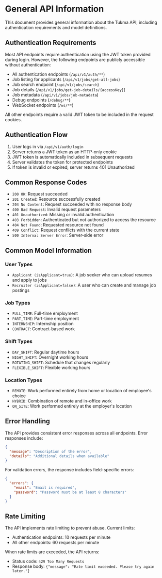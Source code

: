 # General API Information

This document provides general information about the Tukma API, including authentication requirements and model definitions.

## Authentication Requirements

Most API endpoints require authentication using the JWT token provided during login. However, the following endpoints are publicly accessible without authentication:

- All authentication endpoints (`/api/v1/auth/**`)
- Job listing for applicants (`/api/v1/jobs/get-all-jobs`)
- Job search endpoint (`/api/v1/jobs/search`)
- Job details (`/api/v1/jobs/get-job-details/{accessKey}`)
- Job metadata (`/api/v1/jobs/job-metadata`)
- Debug endpoints (`/debug/**`)
- WebSocket endpoints (`/ws/**`)

All other endpoints require a valid JWT token to be included in the request cookies.

## Authentication Flow

1. User logs in via `/api/v1/auth/login`
2. Server returns a JWT token as an HTTP-only cookie
3. JWT token is automatically included in subsequent requests
4. Server validates the token for protected endpoints
5. If token is invalid or expired, server returns 401 Unauthorized

## Common Response Codes

- `200 OK`: Request succeeded
- `201 Created`: Resource successfully created
- `204 No Content`: Request succeeded with no response body
- `400 Bad Request`: Invalid request parameters
- `401 Unauthorized`: Missing or invalid authentication
- `403 Forbidden`: Authenticated but not authorized to access the resource
- `404 Not Found`: Requested resource not found
- `409 Conflict`: Request conflicts with the current state
- `500 Internal Server Error`: Server-side error

## Common Model Information

### User Types
- `Applicant (isApplicant=true)`: A job seeker who can upload resumes and apply to jobs
- `Recruiter (isApplicant=false)`: A user who can create and manage job postings

### Job Types
- `FULL_TIME`: Full-time employment
- `PART_TIME`: Part-time employment
- `INTERNSHIP`: Internship position
- `CONTRACT`: Contract-based work

### Shift Types
- `DAY_SHIFT`: Regular daytime hours
- `NIGHT_SHIFT`: Overnight working hours
- `ROTATING_SHIFT`: Schedule that changes regularly
- `FLEXIBLE_SHIFT`: Flexible working hours

### Location Types
- `REMOTE`: Work performed entirely from home or location of employee's choice
- `HYBRID`: Combination of remote and in-office work
- `ON_SITE`: Work performed entirely at the employer's location

## Error Handling

The API provides consistent error responses across all endpoints. Error responses include:

```json
{
  "message": "Description of the error",
  "details": "Additional details when available"
}
```

For validation errors, the response includes field-specific errors:

```json
{
  "errors": {
    "email": "Email is required",
    "password": "Password must be at least 8 characters"
  }
}
```

## Rate Limiting

The API implements rate limiting to prevent abuse. Current limits:

- Authentication endpoints: 10 requests per minute
- All other endpoints: 60 requests per minute

When rate limits are exceeded, the API returns:
- Status code: `429 Too Many Requests`
- Response body: `{"message": "Rate limit exceeded. Please try again later."}`

